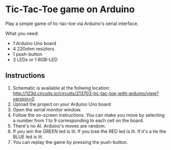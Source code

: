 Tic-Tac-Toe game on Arduino
===========================

Play a simple game of tic-tac-toe via Arduino's serial interface.

What you need:
* 1 Arduino Uno board
* 4 220ohm resiztors
* 1 push-button
* 3 LEDs or 1 RGB-LED

## Instructions 

1. Schematic is available at the follwing location: http://123d.circuits.io/circuits/213703-tic-tac-toe-with-arduino/view?version=0
2. Upload the project on your Arduino Uno board
3. Open the _serial monitor_ window.
4. Follow the on-screen instructions. You can make you move by selecting a number from 1 to 9 corresponding to each cell on the board.
5. There's no AI. Arduino's moves are random.
6. If you win the GREEN led is lit. If you lose the RED led is lit. If it's a tie the BLUE led is lit.
7. You can replay the game by pressing the push-button.
